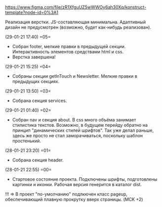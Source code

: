 https://www.figma.com/file/zR1XfguUZ5wWWOy6ah30Xq/konstruct-template?node-id=0%3A1

Реализация верстки. JS-составляющая минимальна. Адаптивный дизайн не предусмотрен (возможно, будет как-нибудь реализован).

(29-01-21 17:40) =05=
- Собран footer, мелкие правки в предыдущей секции. Интерактивность элементов средствами html и css.
- Верстка завершена!

(29-01-21 15:25) =04=
- Собраны секции getInTouch и Newsletter. Мелкие правки в предыдущих секциях.

(29-01-21 13:50) =03=
- Собрана секция services.

(29-01-21 01:40) =02=
- Собран nav и секция about. В css много объёма занимает стилистика текстов. Возможно, в будущем перейду обратно на принцип "динамических стилей шрифтов". Так уже делал раньше, здесь же просто не стал заморачиваться, поскольку шаблон простенький. 

(28-01-21 23:20) =01=
- Собрана секция header.

(28-01-21 22:55) =00=
- Стартовое состояние проекта. Подключены шрифты, подготовлены картинки и иконки. Рабочая версия генерится в каталог dist.

!!! => В проект "по-умолчанию" подлкючен класс pageup, обеспечивающий плавную прокрутку вверх страницы.
(MCK +2)
